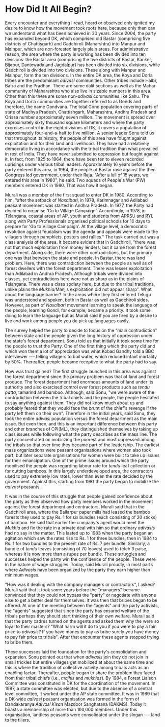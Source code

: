 # How Did It All Begin?

Every encounter and everything I read,
heard or observed only ignited my desire to
know how the movement took roots here,
because only then can we understand what
has been achieved in 30 years. Since 2004,
the party has expanded beyond DK, which
comprised old Bastar (comprising five
districts of Chattisgarh) and Gadchiroli
(Maharshtra) into Manpur and Mainpur,
which are non-forested largely plain areas.
For administrative reason, the area where
the party is working has been divided into
ten divisions: the Bastar area (comprising
the five districts of Bastar, Kanker, Bijapur,
Dantewada and Jagdalpur) has been
divided into six divisions, while Gadchiroli is
divided into two divisions. These along with
Manpur and Mainpur, form the ten divisions.
In the entire DK area, the Koya and Dorla
tribes are the predominant _adivasi_
communities. Other tribes include Halbi,
Batra and the Pradhan. There are some dalit
sections as well as the Mahar community of
Maharashtra who also live in sizable
numbers in this area. Other than this there
are some non-_adivasi_ communities like
Sahu. The Koya and Dorla communities are
together referred to as Gonds and therefore,
the name Gondvana. The total Gond
population covering parts of state of Madhya
Pradesh, Chattishgarh, Maharashtra,
Andhra Pradesh and Orissa number
approximately seven million. The movement
is spread over approximately sixty thousand
square kilometers and where the party
exercises control in the eight divisions of
DK, it covers a population of approximately
four-and-a-half to five million. A senior
leader Sonu told us that throughout its
history, the people of this area have fought
against exploitation and for their land and
livelihood. They have had a relatively
democratic living in accordance with the
tribal tradition than what prevailed in rest of
India. They have never submitted to
oppression but fought against it. In fact, from
1825 to 1964, there have been ten to eleven
recorded uprisings under various tribal
leaders. Approximately 16 years before the
party entered this area, in 1964, the people
of Bastar rose against the then Congress led
government, under their Raja. "After a lull of
15 years, we entered this area in 1980", he
said. Two squads of People's War (PW)
members entered DK in 1980. That was how
it began.

Murali was a member of the first squad to
enter DK in 1980. According to him, "after
the setback of _Naxalbari_, in 1978,
Karimnagar and Adilabad peasant
movement was started in Andhra Pradesh.
In 1977, the Party had decided to organise
'Go to Village Campaign'. Accordingly, in
1978, in Telangana, coastal areas of AP,
youth and students from APRSU and RYL
along with Party Professionals organised
political schools for 10 days to prepare for
'Go to Village Campaign'. At the village
level, a democratic revolution against
feudalism was the agenda and appeals were
made to the villagers through pamphlets,
posters and rallies." The task carried out
was a class analysis of the area. It became
evident that in Gadchiroli, "there was not
that much exploitation from money lenders,
but it came from the forest department.
Along side, there were other contradictions,
but the primary one was that between the
state and people. In Bastar, there was land
problem. Here, there was contradiction
between the people as well as of forest
dwellers with the forest department. There
was lesser exploitation than Adilabad in
Andhra Pradesh. Although tribals were
divided into classes, yet contradictions here
were not as sharp as in the plains of
Telangana. There was a class society here,
but due to the tribal traditions, unlike plains
the _Mukhia_/Manjis exploitation did not
appear sharp". What about the language
barrier? In the areas where they first entered
Telugu was understood and spoken, both in
Bastar as well as Gadchiroli sides. However,
as part of _Naxalbari_ movement learning to
speak the language of the people, learning
Gondi, for example, became a priority. It
took some doing to learn the language but
as Murali said if you are fired by a desire to
live and work among people you do pick up
languages easily.

The survey helped the party to decide to
focus on the "main contradiction" between
state and the people given the long history
of oppression under the state's forest
department. Sonu told us that initially it took
some time for the people to trust the Party.
One of the first thing which the party did and
which won them a lot of appreciation was
what Kobad Gandhy told a BBC interviewer
--- telling villagers to boil water, which
reduced infant mortality by 50%. Thereafter,
people became receptive to what the party
had to say.

How was trust gained? The first struggle
launched in this area was against the forest
department since the primary problem was
that of land and forest produce. The forest
department had enormous amounts of land
under its authority and also exercised
control over forest products such as _tendu_
_patta_, tamarind and bamboo. Although, said
Sonu, "we were aware of the contradiction
between the tribal chiefs and the people, the
people hesitated to say anything against
them. They did not know much about us and
probably feared that they would face the
brunt of the chief's revenge if the party left
them on their own". Therefore in the initial
years, said Sonu, they took the entire
_adivasi_ population versus the forest
department as the main issue. But even
then, and this is an important difference
between this party and other branches of
CPI(ML), they distinguished themselves by
taking up class issues while following what
the party describes as the mass line. The
party concentrated on mobilizing the poorest
and most oppressed among the tribals so
that over time they became part of the
leadership. The earliest mass organizations
were peasant organisations where women
also took part, but later separate
organisations for women were built to take
up issues for their emancipation. One of the
prime issues around which the party
mobilised the people was regarding labour
rate for _tendu_ leaf collection or for cutting
bamboos. In this largely underdeveloped
area, the contractors used to pay extremely
low rates, lower than even the rate decided
by the government. Against this, starting
from 1981 the party began to mobilize the
_adivasi_ peasants.

It was in the course of this struggle that
people gained confidence about the party as
they observed how party members worked
in the movement against the forest
department and contractors. Murali said that
in the Gadchiroli area, where the Ballarpur
paper mills had leased the bamboo forests
they used to pay Rs. 1 for six bundles (each
consisting of 20 sticks) of bamboo. He said
that earlier the company's agent would meet
the _Mukhia_ and fix the rate in a private deal
with him so that ordinary _adivasis_ had no
say in the matter. This lasted up to 1983
when the party began an agitation which
saw the rates rise to Rs. 1 for three bundles,
then in 1984 to Rs. 1 for two bundles to the
present rate of Rs. 7 per bundle. Similarly, a
bundle of _tendu_ leaves (consisting of 70
leaves) used to fetch 3 paise, whereas it is
now more than a rupee per bundle. These
struggles and successes helped the party
win the confidence of the people. These
were in the nature of wage struggles. Today,
said Murali proudly, in most parts where
_Adivasis_ have been organized by the party
they earn higher than minimum wages.

"How was it dealing with the company
managers or contractors", I asked? Murali
said that it took some years before the
"managers" became convinced that they
could not bypass the "party" or negotiate
with anyone else to get a better deal for
themselves. It was then that bribes began to
be offered. At one of the meeting between
the "agents" and the party activists, the
"agents" suggested that since the party has
ensured welfare of the tribals perhaps they
should start thinking of their own welfare.
Murali said that the party cadres turned on
the agents and asked them why the were so
loyal to their masters? "What harm will it do
to you if you were to pay a fair price to
_adivasis_? If you have money to pay as bribe
surely you have money to pay fair price to
tribals". After that encounter these agents
stopped trying to bribe them.

These successes laid the foundation for the
party's consolidation and expansion. Sonu
pointed out that when _adivasis_ join they do
not join in small trickles but entire villages
get mobilized at about the same time and
this is where the tradition of collective
activity among tribals acts as an enabling
factor. Thereafter, people began to share
the problem they faced from their tribal
chiefs (i.e., _majhis_ and _mukhias_). By 1984, a
Forest Liaison Committee was constituted in
DK for the coordination of the movement. In
1987, a state committee was elected, but
due to the absence of a central level
committee, it worked under the AP state
committee. It was in 1989 that a DK-wide
_adivasi_ peasant organisation was formed in
the form of Dandakaranya _Adivasi_ _Kisan_
Mazdoor Sanghatana (DAKMS). Today it
boasts a membership of more than 100,000
members. Under this organisation, landless
peasants were consolidated under the
slogan --- land to the tillers.
